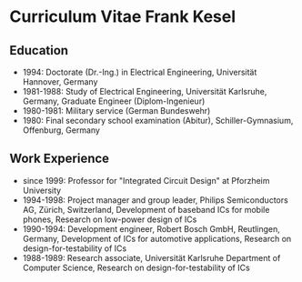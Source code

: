 # Curriculum Vitae Frank Kesel

## Education
* 1994: Doctorate (Dr.-Ing.) in Electrical Engineering,
Universität Hannover, Germany
* 1981-1988: Study of Electrical Engineering,
Universität Karlsruhe, Germany,
Graduate Engineer (Diplom-Ingenieur)
* 1980-1981: Military service (German Bundeswehr)
* 1980: Final secondary school examination (Abitur),
Schiller-Gymnasium, Offenburg, Germany

## Work Experience
* since 1999: Professor for "Integrated Circuit Design"  at Pforzheim University
* 1994-1998: Project manager and group leader, Philips Semiconductors AG, Zürich, Switzerland, Development of baseband ICs for mobile phones, Research on low-power design of ICs
* 1990-1994: Development engineer, Robert Bosch GmbH, Reutlingen, Germany, Development of ICs for automotive applications, Research on design-for-testability of ICs
* 1988-1989: Research associate, Universität Karlsruhe Department of Computer Science, Research on design-for-testability of ICs

